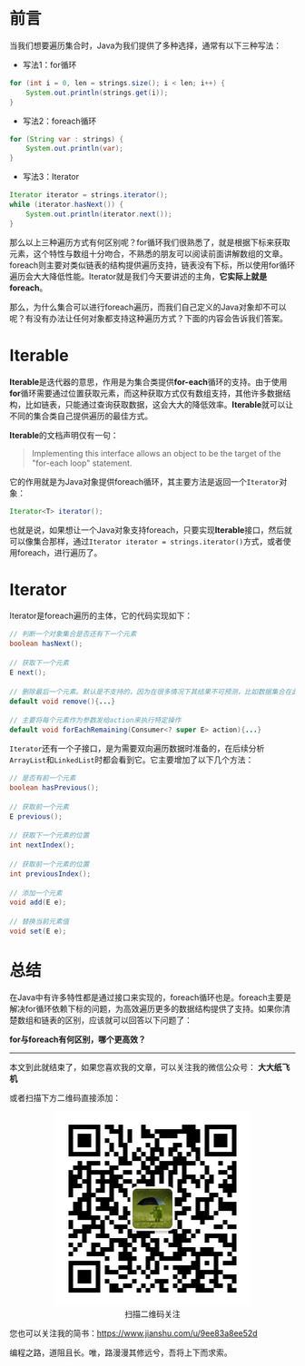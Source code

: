 # 前言

当我们想要遍历集合时，Java为我们提供了多种选择，通常有以下三种写法：

* 写法1：for循环

```java
for (int i = 0, len = strings.size(); i < len; i++) {
    System.out.println(strings.get(i));
}
```

* 写法2：foreach循环

```java
for (String var : strings) {
    System.out.println(var);
}
```

* 写法3：Iterator

```java
Iterator iterator = strings.iterator();
while (iterator.hasNext()) {
    System.out.println(iterator.next());
}
```

那么以上三种遍历方式有何区别呢？for循环我们很熟悉了，就是根据下标来获取元素，这个特性与数组十分吻合，不熟悉的朋友可以阅读前面讲解数组的文章。foreach则主要对类似链表的结构提供遍历支持，链表没有下标，所以使用for循环遍历会大大降低性能。Iterator就是我们今天要讲述的主角，**它实际上就是foreach**。

那么，为什么集合可以进行foreach遍历，而我们自己定义的Java对象却不可以呢？有没有办法让任何对象都支持这种遍历方式？下面的内容会告诉我们答案。

# Iterable

**Iterable**是迭代器的意思，作用是为集合类提供**for-each**循环的支持。由于使用**for**循环需要通过位置获取元素，而这种获取方式仅有数组支持，其他许多数据结构，比如链表，只能通过查询获取数据，这会大大的降低效率。**Iterable**就可以让不同的集合类自己提供遍历的最佳方式。

**Iterable**的文档声明仅有一句：

> Implementing this interface allows an object to be the target of the "for-each loop" statement.

它的作用就是为Java对象提供foreach循环，其主要方法是返回一个`Iterator`对象：

```java
Iterator<T> iterator();
```

也就是说，如果想让一个Java对象支持foreach，只要实现**Iterable**接口，然后就可以像集合那样，通过`Iterator iterator = strings.iterator()`方式，或者使用foreach，进行遍历了。

# Iterator

Iterator是foreach遍历的主体，它的代码实现如下：

```java
// 判断一个对象集合是否还有下一个元素
boolean hasNext();

// 获取下一个元素
E next();

// 删除最后一个元素。默认是不支持的，因为在很多情况下其结果不可预测，比如数据集合在此时被修改
default void remove(){...}

// 主要将每个元素作为参数发给action来执行特定操作
default void forEachRemaining(Consumer<? super E> action){...}
```

`Iterator`还有一个子接口，是为需要双向遍历数据时准备的，在后续分析`ArrayList`和`LinkedList`时都会看到它。它主要增加了以下几个方法：

```java
// 是否有前一个元素
boolean hasPrevious();

// 获取前一个元素
E previous();

// 获取下一个元素的位置
int nextIndex();

// 获取前一个元素的位置
int previousIndex();

// 添加一个元素
void add(E e);

// 替换当前元素值
void set(E e);
```

# 总结

在Java中有许多特性都是通过接口来实现的，foreach循环也是。foreach主要是解决for循环依赖下标的问题，为高效遍历更多的数据结构提供了支持。如果你清楚数组和链表的区别，应该就可以回答以下问题了：

**for与foreach有何区别，哪个更高效？**

---

本文到此就结束了，如果您喜欢我的文章，可以关注我的微信公众号： **大大纸飞机** 

或者扫描下方二维码直接添加：

<div align="center"><img src ="./image/qrcode.jpg" /><br/>扫描二维码关注</div>

您也可以关注我的简书：https://www.jianshu.com/u/9ee83a8ee52d

编程之路，道阻且长。唯，路漫漫其修远兮，吾将上下而求索。